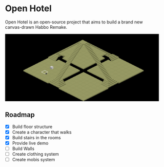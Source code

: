# Open Hotel

Open Hotel is an open-source project that aims to build a brand new canvas-drawn Habbo Remake.

![Open Hotel Client screenshot](./resources/images/hclient.gif)

## Roadmap

- [x] Build floor structure
- [x] Create a character that walks
- [x] Build stairs in the rooms
- [x] Provide live demo
- [ ] Build Walls
- [ ] Create clothing system
- [ ] Create mobis system
